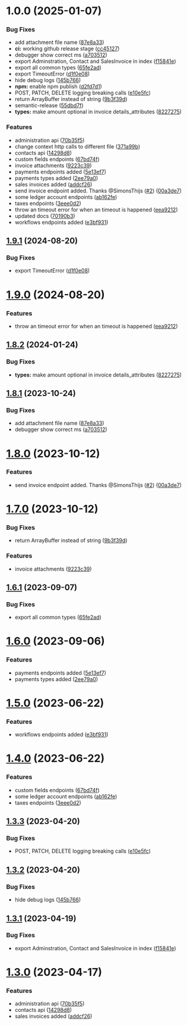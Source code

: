 # 1.0.0 (2025-01-07)


### Bug Fixes

* add attachment file name ([87e8a33](https://github.com/BLDBV/moneybird-js/commit/87e8a336ee052e308a146b251b7a639681cf448c))
* **ci:** working github release stage ([cc45127](https://github.com/BLDBV/moneybird-js/commit/cc451271020efe5473f8d4c18b0d7af00e5ca075))
* debugger show correct ms ([a703512](https://github.com/BLDBV/moneybird-js/commit/a703512e723bccbab7ac51bec69429b3e283d6c2))
* export Adminstration, Contact and SalesInvoice in index ([f15841e](https://github.com/BLDBV/moneybird-js/commit/f15841ec5acde11b448efe0354b288bc40457925))
* export all common types ([65fe2ad](https://github.com/BLDBV/moneybird-js/commit/65fe2aded885a0a8e097fff41470183a04d57075))
* export TimeoutError ([d1f0e08](https://github.com/BLDBV/moneybird-js/commit/d1f0e08b8df5c891259af3b0daebc7794371bdd3))
* hide debug logs ([145b766](https://github.com/BLDBV/moneybird-js/commit/145b766333ec44ad507a52f902c4eaf164b15395))
* **npm:** enable npm publish ([d2fd7d1](https://github.com/BLDBV/moneybird-js/commit/d2fd7d13f8a0c6f6e00cce1cdcf3f8104be0b5d8))
* POST, PATCH, DELETE logging breaking calls ([e10e5fc](https://github.com/BLDBV/moneybird-js/commit/e10e5fce975627c3d950117c827ea4c11f7ad3c7))
* return ArrayBuffer instead of string ([9b3f39d](https://github.com/BLDBV/moneybird-js/commit/9b3f39d9021c5232dbdde747c6e8b39bce36fea9))
* semantic-release ([55dbd7f](https://github.com/BLDBV/moneybird-js/commit/55dbd7fb8f13158ebf28e7a4c4b5e406334ad3b7))
* **types:** make amount optional in invoice details_attributes ([8227275](https://github.com/BLDBV/moneybird-js/commit/8227275c0c9466f86d5dd467d7fc2e90d76ea15a))


### Features

* administration api ([70b35f5](https://github.com/BLDBV/moneybird-js/commit/70b35f52ae599898ab1c2df93aef77728d3e1feb))
* change context http calls to different file ([371a99b](https://github.com/BLDBV/moneybird-js/commit/371a99bfae3d1652738cf3538a3467a0f1955e78))
* contacts api ([14298d8](https://github.com/BLDBV/moneybird-js/commit/14298d8af8ef74e29e75abdf769a5e22bb2e7983))
* custom fields endpoints ([67bd74f](https://github.com/BLDBV/moneybird-js/commit/67bd74f27b962d31f6dee939a8edcdb066077fd0))
* invoice attachments ([9223c39](https://github.com/BLDBV/moneybird-js/commit/9223c39ef8f92b89f1964c7fdbe2cb52abed57ce))
* payments endpoints added ([5e13ef7](https://github.com/BLDBV/moneybird-js/commit/5e13ef74c84b2182bbf7b2ef9bcc86f4f1e57985))
* payments types added ([2ee79a0](https://github.com/BLDBV/moneybird-js/commit/2ee79a0c299889276d074bace07aa573ecbcca98))
* sales invoices added ([addcf26](https://github.com/BLDBV/moneybird-js/commit/addcf262d4ff37af50d126a08cd8bdbc748c63a0))
* send invoice endpoint added. Thanks @SimonsThijs ([#2](https://github.com/BLDBV/moneybird-js/issues/2)) ([00a3de7](https://github.com/BLDBV/moneybird-js/commit/00a3de729b15e880ef71d7b5b8bd3685d1d85151))
* some ledger account endpoints ([ab162fe](https://github.com/BLDBV/moneybird-js/commit/ab162fe634e9da4237ac8f071d24b4989fbb6748))
* taxes endpoints ([3eee0d2](https://github.com/BLDBV/moneybird-js/commit/3eee0d28c744515833ea70025428393d0dcb2339))
* throw an timeout error for when an timeout is happened ([eea9212](https://github.com/BLDBV/moneybird-js/commit/eea9212aaf9038e4f384d694b4db9bad169f602d))
* updated docs ([70190b3](https://github.com/BLDBV/moneybird-js/commit/70190b36caea2e64a84468858dd256d2e6398325))
* workflows endpoints added ([e3bf931](https://github.com/BLDBV/moneybird-js/commit/e3bf931f9012154b477a6d4ae5c849a6356e6750))

## [1.9.1](https://github.com/Print-one/moneybird-js/compare/v1.9.0...v1.9.1) (2024-08-20)


### Bug Fixes

* export TimeoutError ([d1f0e08](https://github.com/Print-one/moneybird-js/commit/d1f0e08b8df5c891259af3b0daebc7794371bdd3))

# [1.9.0](https://github.com/Print-one/moneybird-js/compare/v1.8.2...v1.9.0) (2024-08-20)


### Features

* throw an timeout error for when an timeout is happened ([eea9212](https://github.com/Print-one/moneybird-js/commit/eea9212aaf9038e4f384d694b4db9bad169f602d))

## [1.8.2](https://github.com/Print-one/moneybird-js/compare/v1.8.1...v1.8.2) (2024-01-24)


### Bug Fixes

* **types:** make amount optional in invoice details_attributes ([8227275](https://github.com/Print-one/moneybird-js/commit/8227275c0c9466f86d5dd467d7fc2e90d76ea15a))

## [1.8.1](https://github.com/Print-one/moneybird-js/compare/v1.8.0...v1.8.1) (2023-10-24)


### Bug Fixes

* add attachment file name ([87e8a33](https://github.com/Print-one/moneybird-js/commit/87e8a336ee052e308a146b251b7a639681cf448c))
* debugger show correct ms ([a703512](https://github.com/Print-one/moneybird-js/commit/a703512e723bccbab7ac51bec69429b3e283d6c2))

# [1.8.0](https://github.com/Print-one/moneybird-js/compare/v1.7.0...v1.8.0) (2023-10-12)


### Features

* send invoice endpoint added. Thanks @SimonsThijs ([#2](https://github.com/Print-one/moneybird-js/issues/2)) ([00a3de7](https://github.com/Print-one/moneybird-js/commit/00a3de729b15e880ef71d7b5b8bd3685d1d85151))

# [1.7.0](https://github.com/Print-one/moneybird-js/compare/v1.6.1...v1.7.0) (2023-10-12)


### Bug Fixes

* return ArrayBuffer instead of string ([9b3f39d](https://github.com/Print-one/moneybird-js/commit/9b3f39d9021c5232dbdde747c6e8b39bce36fea9))


### Features

* invoice attachments ([9223c39](https://github.com/Print-one/moneybird-js/commit/9223c39ef8f92b89f1964c7fdbe2cb52abed57ce))

## [1.6.1](https://github.com/Print-one/moneybird-js/compare/v1.6.0...v1.6.1) (2023-09-07)


### Bug Fixes

* export all common types ([65fe2ad](https://github.com/Print-one/moneybird-js/commit/65fe2aded885a0a8e097fff41470183a04d57075))

# [1.6.0](https://github.com/Print-one/moneybird-js/compare/v1.5.0...v1.6.0) (2023-09-06)


### Features

* payments endpoints added ([5e13ef7](https://github.com/Print-one/moneybird-js/commit/5e13ef74c84b2182bbf7b2ef9bcc86f4f1e57985))
* payments types added ([2ee79a0](https://github.com/Print-one/moneybird-js/commit/2ee79a0c299889276d074bace07aa573ecbcca98))

# [1.5.0](https://github.com/Print-one/moneybird-js/compare/v1.4.0...v1.5.0) (2023-06-22)


### Features

* workflows endpoints added ([e3bf931](https://github.com/Print-one/moneybird-js/commit/e3bf931f9012154b477a6d4ae5c849a6356e6750))

# [1.4.0](https://github.com/Print-one/moneybird-js/compare/v1.3.3...v1.4.0) (2023-06-22)


### Features

* custom fields endpoints ([67bd74f](https://github.com/Print-one/moneybird-js/commit/67bd74f27b962d31f6dee939a8edcdb066077fd0))
* some ledger account endpoints ([ab162fe](https://github.com/Print-one/moneybird-js/commit/ab162fe634e9da4237ac8f071d24b4989fbb6748))
* taxes endpoints ([3eee0d2](https://github.com/Print-one/moneybird-js/commit/3eee0d28c744515833ea70025428393d0dcb2339))

## [1.3.3](https://github.com/Print-one/moneybird-js/compare/v1.3.2...v1.3.3) (2023-04-20)


### Bug Fixes

* POST, PATCH, DELETE logging breaking calls ([e10e5fc](https://github.com/Print-one/moneybird-js/commit/e10e5fce975627c3d950117c827ea4c11f7ad3c7))

## [1.3.2](https://github.com/Print-one/moneybird-js/compare/v1.3.1...v1.3.2) (2023-04-20)


### Bug Fixes

* hide debug logs ([145b766](https://github.com/Print-one/moneybird-js/commit/145b766333ec44ad507a52f902c4eaf164b15395))

## [1.3.1](https://github.com/Print-one/moneybird-js/compare/v1.3.0...v1.3.1) (2023-04-19)


### Bug Fixes

* export Adminstration, Contact and SalesInvoice in index ([f15841e](https://github.com/Print-one/moneybird-js/commit/f15841ec5acde11b448efe0354b288bc40457925))

# [1.3.0](https://github.com/Print-one/moneybird-js/compare/v1.2.0...v1.3.0) (2023-04-17)


### Features

* administration api ([70b35f5](https://github.com/Print-one/moneybird-js/commit/70b35f52ae599898ab1c2df93aef77728d3e1feb))
* contacts api ([14298d8](https://github.com/Print-one/moneybird-js/commit/14298d8af8ef74e29e75abdf769a5e22bb2e7983))
* sales invoices added ([addcf26](https://github.com/Print-one/moneybird-js/commit/addcf262d4ff37af50d126a08cd8bdbc748c63a0))
